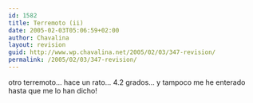 ```yaml
---
id: 1582
title: Terremoto (ii)
date: 2005-02-03T05:06:59+02:00
author: Chavalina
layout: revision
guid: http://www.wp.chavalina.net/2005/02/03/347-revision/
permalink: /2005/02/03/347-revision/
---
```

otro terremoto… hace un rato… 4.2 grados… y tampoco me he enterado hasta que me lo han dicho!